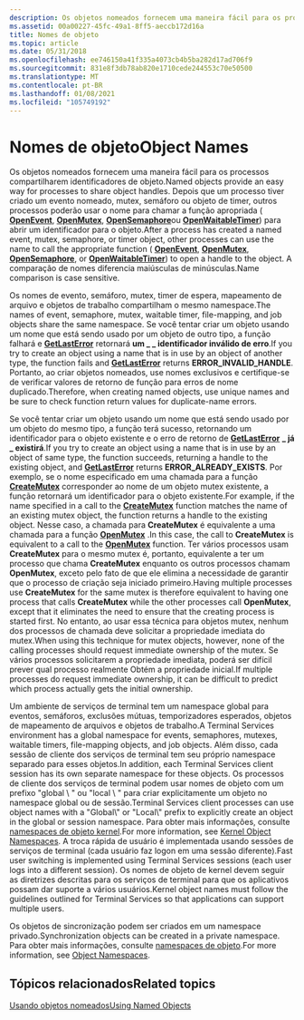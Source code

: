 ```yaml
---
description: Os objetos nomeados fornecem uma maneira fácil para os processos compartilharem identificadores de objeto.
ms.assetid: 00a00227-45fc-49a1-8ff5-aeccb172d16a
title: Nomes de objeto
ms.topic: article
ms.date: 05/31/2018
ms.openlocfilehash: ee746150a41f335a4073cb4b5ba282d17ad706f9
ms.sourcegitcommit: 831e8f3db78ab820e1710cede244553c70e50500
ms.translationtype: MT
ms.contentlocale: pt-BR
ms.lasthandoff: 01/08/2021
ms.locfileid: "105749192"
---
```

# <a name="object-names"></a><span data-ttu-id="734c3-103">Nomes de objeto</span><span class="sxs-lookup"><span data-stu-id="734c3-103">Object Names</span></span>

<span data-ttu-id="734c3-104">Os objetos nomeados fornecem uma maneira fácil para os processos compartilharem identificadores de objeto.</span><span class="sxs-lookup"><span data-stu-id="734c3-104">Named objects provide an easy way for processes to share object handles.</span></span> <span data-ttu-id="734c3-105">Depois que um processo tiver criado um evento nomeado, mutex, semáforo ou objeto de timer, outros processos poderão usar o nome para chamar a função apropriada ( [**OpenEvent**](/windows/win32/api/synchapi/nf-synchapi-openeventa), [**OpenMutex**](/windows/win32/api/synchapi/nf-synchapi-openmutexw), [**OpenSemaphore**](/windows/win32/api/synchapi/nf-synchapi-opensemaphorew)ou [**OpenWaitableTimer**](/windows/win32/api/synchapi/nf-synchapi-openwaitabletimerw)) para abrir um identificador para o objeto.</span><span class="sxs-lookup"><span data-stu-id="734c3-105">After a process has created a named event, mutex, semaphore, or timer object, other processes can use the name to call the appropriate function ( [**OpenEvent**](/windows/win32/api/synchapi/nf-synchapi-openeventa), [**OpenMutex**](/windows/win32/api/synchapi/nf-synchapi-openmutexw), [**OpenSemaphore**](/windows/win32/api/synchapi/nf-synchapi-opensemaphorew), or [**OpenWaitableTimer**](/windows/win32/api/synchapi/nf-synchapi-openwaitabletimerw)) to open a handle to the object.</span></span> <span data-ttu-id="734c3-106">A comparação de nomes diferencia maiúsculas de minúsculas.</span><span class="sxs-lookup"><span data-stu-id="734c3-106">Name comparison is case sensitive.</span></span>

<span data-ttu-id="734c3-107">Os nomes de evento, semáforo, mutex, timer de espera, mapeamento de arquivo e objetos de trabalho compartilham o mesmo namespace.</span><span class="sxs-lookup"><span data-stu-id="734c3-107">The names of event, semaphore, mutex, waitable timer, file-mapping, and job objects share the same namespace.</span></span> <span data-ttu-id="734c3-108">Se você tentar criar um objeto usando um nome que está sendo usado por um objeto de outro tipo, a função falhará e [**GetLastError**](/windows/win32/api/errhandlingapi/nf-errhandlingapi-getlasterror) retornará **um \_ \_ identificador inválido de erro**.</span><span class="sxs-lookup"><span data-stu-id="734c3-108">If you try to create an object using a name that is in use by an object of another type, the function fails and [**GetLastError**](/windows/win32/api/errhandlingapi/nf-errhandlingapi-getlasterror) returns **ERROR\_INVALID\_HANDLE**.</span></span> <span data-ttu-id="734c3-109">Portanto, ao criar objetos nomeados, use nomes exclusivos e certifique-se de verificar valores de retorno de função para erros de nome duplicado.</span><span class="sxs-lookup"><span data-stu-id="734c3-109">Therefore, when creating named objects, use unique names and be sure to check function return values for duplicate-name errors.</span></span>

<span data-ttu-id="734c3-110">Se você tentar criar um objeto usando um nome que está sendo usado por um objeto do mesmo tipo, a função terá sucesso, retornando um identificador para o objeto existente e o erro de retorno de [**GetLastError**](/windows/win32/api/errhandlingapi/nf-errhandlingapi-getlasterror) **\_ já \_ existirá**.</span><span class="sxs-lookup"><span data-stu-id="734c3-110">If you try to create an object using a name that is in use by an object of same type, the function succeeds, returning a handle to the existing object, and [**GetLastError**](/windows/win32/api/errhandlingapi/nf-errhandlingapi-getlasterror) returns **ERROR\_ALREADY\_EXISTS**.</span></span> <span data-ttu-id="734c3-111">Por exemplo, se o nome especificado em uma chamada para a função [**CreateMutex**](/windows/win32/api/synchapi/nf-synchapi-createmutexa) corresponder ao nome de um objeto mutex existente, a função retornará um identificador para o objeto existente.</span><span class="sxs-lookup"><span data-stu-id="734c3-111">For example, if the name specified in a call to the [**CreateMutex**](/windows/win32/api/synchapi/nf-synchapi-createmutexa) function matches the name of an existing mutex object, the function returns a handle to the existing object.</span></span> <span data-ttu-id="734c3-112">Nesse caso, a chamada para **CreateMutex** é equivalente a uma chamada para a função [**OpenMutex**](/windows/win32/api/synchapi/nf-synchapi-openmutexw) .</span><span class="sxs-lookup"><span data-stu-id="734c3-112">In this case, the call to **CreateMutex** is equivalent to a call to the [**OpenMutex**](/windows/win32/api/synchapi/nf-synchapi-openmutexw) function.</span></span> <span data-ttu-id="734c3-113">Ter vários processos usam **CreateMutex** para o mesmo mutex é, portanto, equivalente a ter um processo que chama **CreateMutex** enquanto os outros processos chamam **OpenMutex**, exceto pelo fato de que ele elimina a necessidade de garantir que o processo de criação seja iniciado primeiro.</span><span class="sxs-lookup"><span data-stu-id="734c3-113">Having multiple processes use **CreateMutex** for the same mutex is therefore equivalent to having one process that calls **CreateMutex** while the other processes call **OpenMutex**, except that it eliminates the need to ensure that the creating process is started first.</span></span> <span data-ttu-id="734c3-114">No entanto, ao usar essa técnica para objetos mutex, nenhum dos processos de chamada deve solicitar a propriedade imediata do mutex.</span><span class="sxs-lookup"><span data-stu-id="734c3-114">When using this technique for mutex objects, however, none of the calling processes should request immediate ownership of the mutex.</span></span> <span data-ttu-id="734c3-115">Se vários processos solicitarem a propriedade imediata, poderá ser difícil prever qual processo realmente Obtém a propriedade inicial.</span><span class="sxs-lookup"><span data-stu-id="734c3-115">If multiple processes do request immediate ownership, it can be difficult to predict which process actually gets the initial ownership.</span></span>

<span data-ttu-id="734c3-116">Um ambiente de serviços de terminal tem um namespace global para eventos, semáforos, exclusões mútuas, temporizadores esperados, objetos de mapeamento de arquivos e objetos de trabalho.</span><span class="sxs-lookup"><span data-stu-id="734c3-116">A Terminal Services environment has a global namespace for events, semaphores, mutexes, waitable timers, file-mapping objects, and job objects.</span></span> <span data-ttu-id="734c3-117">Além disso, cada sessão de cliente dos serviços de terminal tem seu próprio namespace separado para esses objetos.</span><span class="sxs-lookup"><span data-stu-id="734c3-117">In addition, each Terminal Services client session has its own separate namespace for these objects.</span></span> <span data-ttu-id="734c3-118">Os processos de cliente dos serviços de terminal podem usar nomes de objeto com um prefixo "global \\ " ou "local \\ " para criar explicitamente um objeto no namespace global ou de sessão.</span><span class="sxs-lookup"><span data-stu-id="734c3-118">Terminal Services client processes can use object names with a "Global\\" or "Local\\" prefix to explicitly create an object in the global or session namespace.</span></span> <span data-ttu-id="734c3-119">Para obter mais informações, consulte [namespaces de objeto kernel](../termserv/kernel-object-namespaces.md).</span><span class="sxs-lookup"><span data-stu-id="734c3-119">For more information, see [Kernel Object Namespaces](../termserv/kernel-object-namespaces.md).</span></span> <span data-ttu-id="734c3-120">A troca rápida de usuário é implementada usando sessões de serviços de terminal (cada usuário faz logon em uma sessão diferente).</span><span class="sxs-lookup"><span data-stu-id="734c3-120">Fast user switching is implemented using Terminal Services sessions (each user logs into a different session).</span></span> <span data-ttu-id="734c3-121">Os nomes de objeto de kernel devem seguir as diretrizes descritas para os serviços de terminal para que os aplicativos possam dar suporte a vários usuários.</span><span class="sxs-lookup"><span data-stu-id="734c3-121">Kernel object names must follow the guidelines outlined for Terminal Services so that applications can support multiple users.</span></span>

<span data-ttu-id="734c3-122">Os objetos de sincronização podem ser criados em um namespace privado.</span><span class="sxs-lookup"><span data-stu-id="734c3-122">Synchronization objects can be created in a private namespace.</span></span> <span data-ttu-id="734c3-123">Para obter mais informações, consulte [namespaces de objeto](object-namespaces.md).</span><span class="sxs-lookup"><span data-stu-id="734c3-123">For more information, see [Object Namespaces](object-namespaces.md).</span></span>

## <a name="related-topics"></a><span data-ttu-id="734c3-124">Tópicos relacionados</span><span class="sxs-lookup"><span data-stu-id="734c3-124">Related topics</span></span>

<dl> <dt>

[<span data-ttu-id="734c3-125">Usando objetos nomeados</span><span class="sxs-lookup"><span data-stu-id="734c3-125">Using Named Objects</span></span>](using-named-objects.md)
</dt> </dl>

 

 
